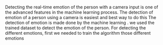 Detecting the real-time emotion of the person with a camera input is one of the advanced features in the machine learning process. The detection of emotion of a person using a camera is easiest and best way to do this  The detection of emotion is made done by the machine learning . we used the trained dataset to detect the emotion of the person. For detecting the different emotions, first we needed to train the algorithm those different emotions

